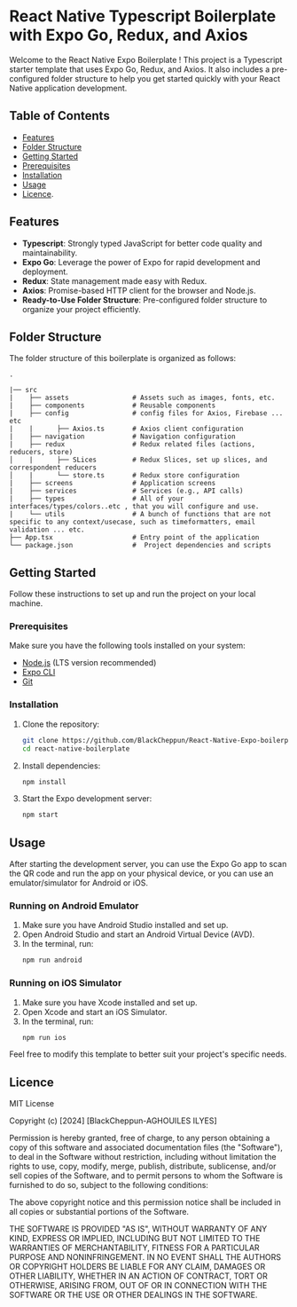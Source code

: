 # React Native Typescript Boilerplate with Expo Go, Redux, and Axios

Welcome to the React Native Expo Boilerplate ! This project is a Typescript starter template that uses Expo Go, Redux, and Axios. It also includes a pre-configured folder structure to help you get started quickly with your React Native application development.

## Table of Contents

- [Features](#features)
- [Folder Structure](#folder-structure)
- [Getting Started](#getting-started)
- [Prerequisites](#prerequisites)
- [Installation](#installation)
- [Usage](#usage)
- [Licence](#licence).

## Features
- **Typescript**: Strongly typed JavaScript for better code quality and maintainability.
- **Expo Go**: Leverage the power of Expo for rapid development and deployment.
- **Redux**: State management made easy with Redux.
- **Axios**: Promise-based HTTP client for the browser and Node.js.
- **Ready-to-Use Folder Structure**: Pre-configured folder structure to organize your project efficiently.

## Folder Structure

The folder structure of this boilerplate is organized as follows:

```
.
          
|── src
|    ├── assets                # Assets such as images, fonts, etc.
|    ├── components            # Reusable components
|    ├── config                # config files for Axios, Firebase ... etc
|    |      ├── Axios.ts       # Axios client configuration        
|    ├── navigation            # Navigation configuration
|    ├── redux                 # Redux related files (actions, reducers, store)
│    |      ├── SLices         # Redux Slices, set up slices, and correspondent reducers
│    |      └── store.ts       # Redux store configuration
|    ├── screens               # Application screens
|    ├── services              # Services (e.g., API calls)
|    ├── types                 # All of your interfaces/types/colors..etc , that you will configure and use.
|    └── utils                 # A bunch of functions that are not specific to any context/usecase, such as timeformatters, email validation ... etc.
├── App.tsx                    # Entry point of the application
└── package.json               #  Project dependencies and scripts
```

## Getting Started

Follow these instructions to set up and run the project on your local machine.

### Prerequisites

Make sure you have the following tools installed on your system:

- [Node.js](https://nodejs.org/) (LTS version recommended)
- [Expo CLI](https://docs.expo.dev/get-started/installation/)
- [Git](https://git-scm.com/)

### Installation

1. Clone the repository:
   ```sh
   git clone https://github.com/BlackCheppun/React-Native-Expo-boilerplate
   cd react-native-boilerplate
   ```

2. Install dependencies:
   ```sh
   npm install
   ```

3. Start the Expo development server:
   ```sh
   npm start
   ```

## Usage

After starting the development server, you can use the Expo Go app to scan the QR code and run the app on your physical device, or you can use an emulator/simulator for Android or iOS.

### Running on Android Emulator

1. Make sure you have Android Studio installed and set up.
2. Open Android Studio and start an Android Virtual Device (AVD).
3. In the terminal, run:
   ```sh
   npm run android
   ```

### Running on iOS Simulator

1. Make sure you have Xcode installed and set up.
2. Open Xcode and start an iOS Simulator.
3. In the terminal, run:
   ```sh
   npm run ios
   ```

Feel free to modify this template to better suit your project's specific needs.

## Licence
MIT License

Copyright (c) [2024] [BlackCheppun-AGHOUILES ILYES]

Permission is hereby granted, free of charge, to any person obtaining a copy
of this software and associated documentation files (the "Software"), to deal
in the Software without restriction, including without limitation the rights
to use, copy, modify, merge, publish, distribute, sublicense, and/or sell
copies of the Software, and to permit persons to whom the Software is
furnished to do so, subject to the following conditions:

The above copyright notice and this permission notice shall be included in all
copies or substantial portions of the Software.

THE SOFTWARE IS PROVIDED "AS IS", WITHOUT WARRANTY OF ANY KIND, EXPRESS OR
IMPLIED, INCLUDING BUT NOT LIMITED TO THE WARRANTIES OF MERCHANTABILITY,
FITNESS FOR A PARTICULAR PURPOSE AND NONINFRINGEMENT. IN NO EVENT SHALL THE
AUTHORS OR COPYRIGHT HOLDERS BE LIABLE FOR ANY CLAIM, DAMAGES OR OTHER
LIABILITY, WHETHER IN AN ACTION OF CONTRACT, TORT OR OTHERWISE, ARISING FROM,
OUT OF OR IN CONNECTION WITH THE SOFTWARE OR THE USE OR OTHER DEALINGS IN THE
SOFTWARE.

